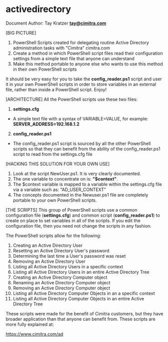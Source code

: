 # activedirectory
Document Author: Tay Kratzer **tay@cimitra.com**

[BIG PICTURE]
1. PowerShell Scripts created for delegating routine Active Directory administration tasks with "Cimitra" cimitra.com 
2. Create a method in which PowerShell script files read their configuration settings from a simple text file that anyone can understand 
3. Make this method portable to anyone else who wants to use this method in their own PowerShell scripts

It should be very easy for you to take the **config_reader.ps1** script and user it in your own PowerShell scripts in order to store variables in an external file, rather than inside a PowerShell script. Enjoy!

[ARCHITECTURE]
All the PowerShell scripts use these two files:

1. **settings.cfg**
- A simple text file with a syntax of VARIABLE=VALUE, for example: **SERVER_ADDRESS=192.168.1.2**

2. **config_reader.ps1**
- The config_reader.ps1 script is sourced by all the other PowerShell scripts so that they can benefit from the ability of the config_reader.ps1 script to read from the settings.cfg file

[HACKING THIS SOLUTION FOR YOUR OWN USE]

1. Look at the script NewUser.ps1. It is very clearly documented. 
2. The one variable to concentrate on is:  **"$context"**. 
3. The $context variable is mapped to a variable within the settings.cfg file via a variable such as: "AD_USER_CONTEXT"
4. The concepts documented in the Newuser.ps1 file are completely portable to your own PowerShell scripts. 

[THE SCRIPTS]
This group of PowerShell scripts use a common configuration file (**settings.cfg**) and common script (**config_reader.ps1**) to create on place to set variables in all of the scripts. If you edit the configuration file, then you need not change the scripts in any fashion.

The PowerShell scripts allow for the following: 

1. Creating an Active Directory User
2. Resetting an Active Directory User's password
3. Determining the last time a User's password was reset
4. Removing an Active Directory User
5. Listing all Active Directory Users in a specific context
6. Listing all Active Directory Users in an entire Active Directory Tree
7. Creating an Active Directory Computer object
8. Renaming an Active Directory Computer object
9. Removing an Active Directory Computer object
10. Listing all Active Directory Computer Objects in an a specific context
11. Listing all Active Directory Computer Objects in an entire Active Directory Tree

These scripts were made for the benefit of Cimitra customers, but they have broader application than that anyone can benefit from. These scripts are more fully explained at: 

https://www.cimitra.com/ad

